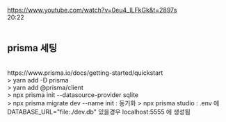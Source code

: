 https://www.youtube.com/watch?v=0eu4_lLFkGk&t=2897s
<br />
20:22
<br />
<br />
## prisma  세팅 
<br />
https://www.prisma.io/docs/getting-started/quickstart
<br />
> yarn add -D prisma <br />
> yarn add @prisma/client <br />
> npx prisma init --datasource-provider sqlite <br />
> npx prisma migrate dev --name init  : 동기화 
> npx prisma studio : .env 에 DATABASE_URL="file:./dev.db"  있을경우 localhost:5555 에 생성됨



<br />
